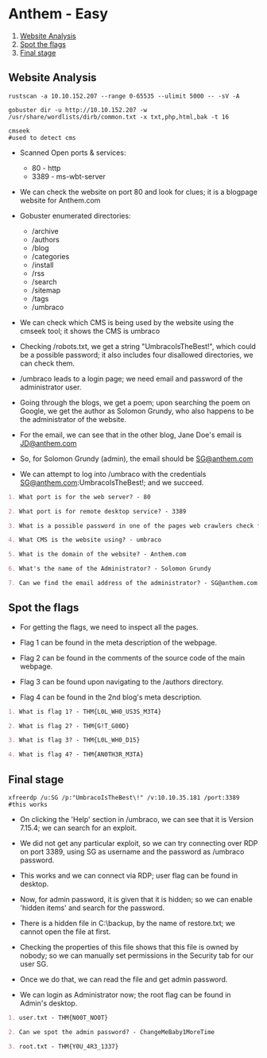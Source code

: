 # Anthem - Easy

1. [Website Analysis](#website-analysis)
2. [Spot the flags](#spot-the-flags)
3. [Final stage](#final-stage)

## Website Analysis

```shell
rustscan -a 10.10.152.207 --range 0-65535 --ulimit 5000 -- -sV -A

gobuster dir -u http://10.10.152.207 -w /usr/share/wordlists/dirb/common.txt -x txt,php,html,bak -t 16

cmseek
#used to detect cms
```

* Scanned Open ports & services:

  * 80 - http
  * 3389 - ms-wbt-server

* We can check the website on port 80 and look for clues; it is a blogpage website for Anthem.com

* Gobuster enumerated directories:

  * /archive
  * /authors
  * /blog
  * /categories
  * /install
  * /rss
  * /search
  * /sitemap
  * /tags
  * /umbraco

* We can check which CMS is being used by the website using the cmseek tool; it shows the CMS is umbraco

* Checking /robots.txt, we get a string "UmbracoIsTheBest!", which could be a possible password; it also includes four disallowed directories, we can check them.

* /umbraco leads to a login page; we need email and password of the administrator user.

* Going through the blogs, we get a poem; upon searching the poem on Google, we get the author as Solomon Grundy, who also happens to be the administrator of the website.

* For the email, we can see that in the other blog, Jane Doe's email is JD@anthem.com

* So, for Solomon Grundy (admin), the email should be SG@anthem.com

* We can attempt to log into /umbraco with the credentials SG@anthem.com:UmbracoIsTheBest!; and we succeed.

```markdown
1. What port is for the web server? - 80

2. What port is for remote desktop service? - 3389

3. What is a possible password in one of the pages web crawlers check for? - UmbracoIsTheBest!

4. What CMS is the website using? - umbraco

5. What is the domain of the website? - Anthem.com

6. What's the name of the Administrator? - Solomon Grundy

7. Can we find the email address of the administrator? - SG@anthem.com
```

## Spot the flags

* For getting the flags, we need to inspect all the pages.

* Flag 1 can be found in the meta description of the webpage.

* Flag 2 can be found in the comments of the source code of the main webpage.

* Flag 3 can be found upon navigating to the /authors directory.

* Flag 4 can be found in the 2nd blog's meta description.

```markdown
1. What is flag 1? - THM{L0L_WH0_US3S_M3T4}

2. What is flag 2? - THM{G!T_G00D}

3. What is flag 3? - THM{L0L_WH0_D15}

4. What is flag 4? - THM{AN0TH3R_M3TA}
```

## Final stage

```shell
xfreerdp /u:SG /p:"UmbracoIsTheBest\!" /v:10.10.35.181 /port:3389
#this works
```

* On clicking the 'Help' section in /umbraco, we can see that it is Version 7.15.4; we can search for an exploit.

* We did not get any particular exploit, so we can try connecting over RDP on port 3389, using SG as username and the password as /umbraco password.

* This works and we can connect via RDP; user flag can be found in desktop.

* Now, for admin password, it is given that it is hidden; so we can enable 'hidden items' and search for the password.

* There is a hidden file in C:\backup, by the name of restore.txt; we cannot open the file at first.

* Checking the properties of this file shows that this file is owned by nobody; so we can manually set permissions in the Security tab for our user SG.

* Once we do that, we can read the file and get admin password.

* We can login as Administrator now; the root flag can be found in Admin's desktop.

```markdown
1. user.txt - THM{N00T_NO0T}

2. Can we spot the admin password? - ChangeMeBaby1MoreTime

3. root.txt - THM{Y0U_4R3_1337}
```
